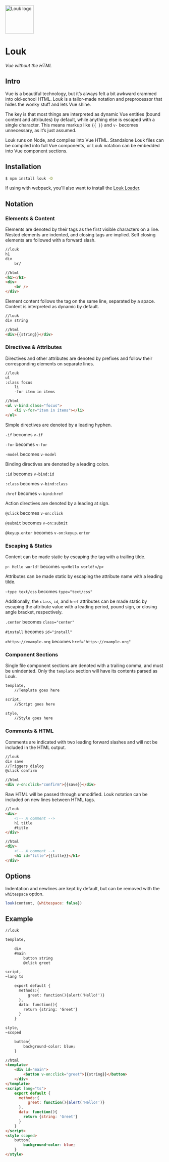 <img width="90" src="img/logo.png" alt="Louk logo" />

# Louk
_Vue without the HTML_

## Intro

Vue is a beautiful technology, but it’s always felt a bit awkward crammed into old-school HTML. Louk is a tailor-made notation and preprocessor that hides the wonky stuff and lets Vue shine.

The key is that most things are interpreted as dynamic Vue entities (bound content and attributes) by default, while anything else is escaped with a single character. This means markup like `{{ }}` and `v-` becomes unnecessary, as it’s just assumed.

Louk runs on Node, and compiles into Vue HTML. Standalone Louk files can be compiled into full Vue components, or Louk notation can be embedded into Vue component sections.

## Installation
```sh
$ npm install louk -D
```
If using with webpack, you'll also want to install the [Louk Loader](https://github.com/agorischek/louk-loader).

## Notation

### Elements & Content

Elements are denoted by their tags as the first visible characters on a line. Nested elements are indented, and closing tags are implied. Self closing elements are followed with a forward slash.

```html
//louk
h1
div
    br/

//html
<h1></h1>
<div>
    <br />
</div>
```

Element content follows the tag on the same line, separated by a space. Content is interpreted as dynamic by default.

```html
//louk
div string

//html
<div>{{string}}</div>
```

### Directives & Attributes

Directives and other attributes are denoted by prefixes and follow their corresponding elements on separate lines.

```html
//louk
ul
:class focus
    li
    -for item in items

//html
<ul v-bind:class="focus">
    <li v-for="item in items"></li>
</ul>
```

Simple directives are denoted by a leading hyphen.

`-if` becomes `v-if`

`-for` becomes `v-for`

`-model` becomes `v-model`


Binding directives are denoted by a leading colon.

`:id` becomes `v-bind:id`

`:class` becomes `v-bind:class`

`:href` becomes `v-bind:href`


Action directives are denoted by a leading at sign.

`@click` becomes `v-on:click`

`@submit` becomes `v-on:submit`

`@keyup.enter` becomes `v-on:keyup.enter`


### Escaping & Statics

Content can be made static by escaping the tag with a trailing tilde.

`p~ Hello world!` becomes `<p>Hello world!</p>`

Attributes can be made static by escaping the attribute name with a leading tilde.

`~type text/css` becomes `type="text/css"`

Additionally, the `class`, `id`, and `href` attributes can be made static by escaping the attribute value with a leading period, pound sign, or closing angle bracket, respectively.

`.center` becomes `class="center"`

`#install` becomes `id="install"`

`>https://example.org` becomes `href="https://example.org"`

### Component Sections

Single file component sections are denoted with a trailing comma, and must be unindented. Only the `template` section will have its contents parsed as Louk.

```html
template,
    //Template goes here

script,
    //Script goes here

style,
    //Style goes here
```

### Comments & HTML

Comments are indicated with two leading forward slashes and will not be included in the HTML output.

```html
//louk
div save
//Triggers dialog
@click confirm

//html
<div v-on:click="confirm">{{save}}</div>
```
Raw HTML will be passed through unmodified. Louk notation can be included on new lines between HTML tags.

```html
//louk
<div>
    <!-- A comment -->
    h1 title
    #title
</div>

//html
<div>
    <!-- A comment -->
    <h1 id="title">{{title}}</h1>
</div>
```

## Options

Indentation and newlines are kept by default, but can be removed with the `whitespace` option.
```js
louk(content, {whitespace: false})
```

## Example

```html
//louk

template,

    div
    #main
        button string
        @click greet

script,
~lang ts

    export default {
      methods:{
          greet: function(){alert('Hello!')}
      },
      data: function(){
        return {string: 'Greet'}
      }
    }

style,
~scoped

    button{
        background-color: blue;
    }

//html
<template>
    <div id="main">
        <button v-on:click="greet">{{string}}</button>
    </div>
</template>
<script lang="ts">
    export default {
      methods:{
          greet: function(){alert('Hello!')}
      },
      data: function(){
        return {string: 'Greet'}
      }
    }
</script>
<style scoped>
    button{
        background-color: blue;
    }
</style>
```
